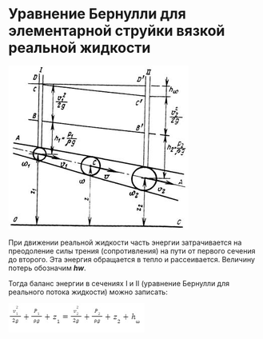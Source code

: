 # Уравнение Бернулли для элементарной струйки вязкой реальной жидкости

![Уравнение_Бернулли](pic6.jpg)

При движении реальной жидкости часть энергии затрачивается на преодоление силы трения (сопротивления) на пути от первого сечения до второго. Эта энергия обращается в тепло и рассеивается. Величину потерь обозначим ***hw***.

Тогда баланс энергии в сечениях I и II (уравнение Бернулли для реального потока жидкости) можно записать:

![Уравнение_Бернулли_3](pic8.jpg)
